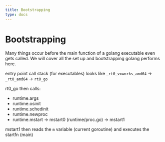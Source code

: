 ```yaml
---
title: Bootstrapping
type: docs
---
```


# Bootstrapping

Many things occur before the main function of a golang executable even gets called. We will cover all the set up and bootstrapping golang performs here.


entry point call stack (for executables) looks like
`_rt0_vxworks_amd64` -> `_rt0_amd64` -> `rt0_go`


rt0_go then calls:
- runtime.args
- runtime.osinit
- runtime.schedinit
- runtime.newproc
- runtime.mstart -> mstart0 (runtime/proc.go) -> mstart1

mstart1 then reads the `m` variable (current goroutine) and executes the startfn (main)
